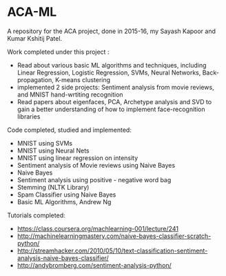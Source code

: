 # ACA-ML
A repository for the ACA project, done in 2015-16, my Sayash Kapoor and Kumar Kshitij Patel.

Work completed under this project :
- Read about various basic ML algorithms and techniques, including Linear Regression, Logistic Regression, SVMs, Neural Networks, Back-propagation, K-means clustering
- implemented 2 side projects: Sentiment analysis from movie reviews, and MNIST hand-wrtiting recognition
- Read papers about eigenfaces, PCA, Archetype analysis and SVD to gain a better understanding of how to implement face-recognition libraries

Code completed, studied and implemented:
- MNIST using SVMs
- MNIST using Neural Nets
- MNIST using linear regression on intensity
- Sentiment analysis of Movie reviews using Naive Bayes
- Naive Bayes
- Sentiment analysis using positive - negative word bag
- Stemming (NLTK Library)
- Spam Classifier using Naive Bayes
- Basic ML Algorithms, Andrew Ng

Tutorials completed:
- https://class.coursera.org/machlearning-001/lecture/241
- http://machinelearningmastery.com/naive-bayes-classifier-scratch-python/
- http://streamhacker.com/2010/05/10/text-classification-sentiment-analysis-naive-bayes-classifier/
- http://andybromberg.com/sentiment-analysis-python/

